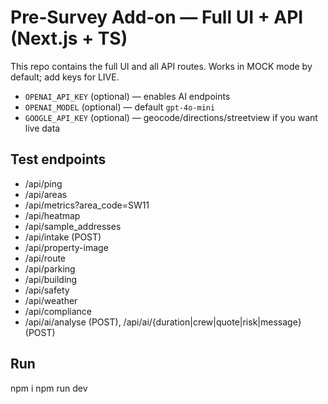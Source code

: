 
# Pre‑Survey Add‑on — Full UI + API (Next.js + TS)

This repo contains the full UI and all API routes. Works in MOCK mode by default; add keys for LIVE.
- `OPENAI_API_KEY` (optional) — enables AI endpoints
- `OPENAI_MODEL` (optional) — default `gpt-4o-mini`
- `GOOGLE_API_KEY` (optional) — geocode/directions/streetview if you want live data

## Test endpoints
- /api/ping
- /api/areas
- /api/metrics?area_code=SW11
- /api/heatmap
- /api/sample_addresses
- /api/intake (POST)
- /api/property-image
- /api/route
- /api/parking
- /api/building
- /api/safety
- /api/weather
- /api/compliance
- /api/ai/analyse (POST), /api/ai/{duration|crew|quote|risk|message} (POST)

## Run
npm i
npm run dev
